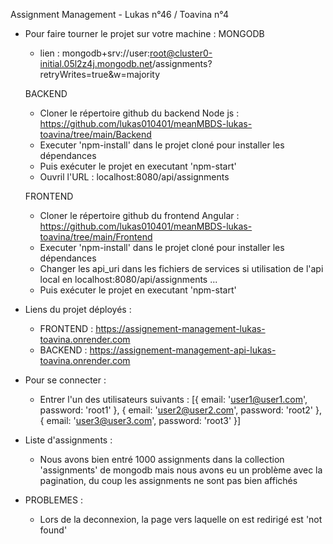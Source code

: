 Assignment Management - Lukas n°46 / Toavina n°4

- Pour faire tourner le projet sur votre machine : 
	MONGODB
	- lien : mongodb+srv://user:root@cluster0-initial.05l2z4j.mongodb.net/assignments?retryWrites=true&w=majority	

	BACKEND
	- Cloner le répertoire github du backend Node js : https://github.com/lukas010401/meanMBDS-lukas-toavina/tree/main/Backend
	- Executer 'npm-install' dans le projet cloné pour installer les dépendances
	- Puis exécuter le projet en executant 'npm-start'
	- Ouvril l'URL : localhost:8080/api/assignments

	FRONTEND
	- Cloner le répertoire github du frontend Angular : https://github.com/lukas010401/meanMBDS-lukas-toavina/tree/main/Frontend
	- Executer 'npm-install' dans le projet cloné pour installer les dépendances
	- Changer les api_uri dans les fichiers de services si utilisation de l'api local en localhost:8080/api/assignments ...
	- Puis exécuter le projet en executant 'npm-start'

- Liens du projet déployés : 
	- FRONTEND : https://assignement-management-lukas-toavina.onrender.com
	- BACKEND : https://assignement-management-api-lukas-toavina.onrender.com

	
- Pour se connecter :
	- Entrer l'un des utilisateurs suivants :  [{ email: 'user1@user1.com', password: 'root1' },
    { email: 'user2@user2.com', password: 'root2' },
    { email: 'user3@user3.com', password: 'root3' }]

- Liste d'assignments :
	- Nous avons bien entré 1000 assignments dans la collection 'assignments' de mongodb mais nous avons eu un problème avec la pagination, du coup les assignments ne sont pas bien affichés


- PROBLEMES :
	- Lors de la deconnexion, la page vers laquelle on est redirigé est 'not found'
	
 